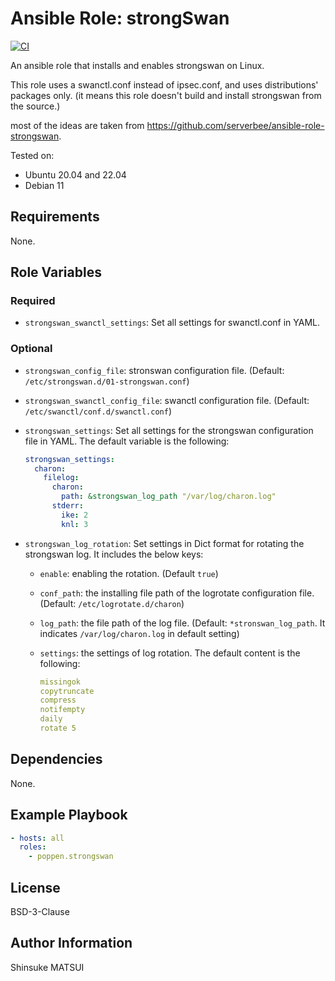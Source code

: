 # Ansible Role: strongSwan

[![CI](https://github.com/poppen/ansible-role-strongswan/actions/workflows/ci.yml/badge.svg)](https://github.com/poppen/ansible-role-strongswan/actions/workflows/ci.yml)

An ansible role that installs and enables strongswan on Linux.

This role uses a swanctl.conf instead of ipsec.conf, and uses distributions' packages only. (it means this role doesn't build and install strongswan from the source.)

most of the ideas are taken from https://github.com/serverbee/ansible-role-strongswan.

Tested on:

- Ubuntu 20.04 and 22.04
- Debian 11

## Requirements

None.

## Role Variables

### Required

- `strongswan_swanctl_settings`: Set all settings for swanctl.conf in YAML.

### Optional

- `strongswan_config_file`: stronswan configuration file. (Default: `/etc/strongswan.d/01-strongswan.conf`)
- `strongswan_swanctl_config_file`: swanctl configuration file. (Default: `/etc/swanctl/conf.d/swanctl.conf`)
- `strongswan_settings`: Set all settings for the strongswan configuration file in YAML. The default variable is the following:

  ```yaml
  strongswan_settings:
    charon:
      filelog:
        charon:
          path: &strongswan_log_path "/var/log/charon.log"
        stderr:
          ike: 2
          knl: 3
  ```

- `strongswan_log_rotation`: Set settings in Dict format for rotating the strongswan log. It includes the below keys:
    - `enable`: enabling the rotation. (Default `true`)
    - `conf_path`: the installing file path of the logrotate configuration file. (Default: `/etc/logrotate.d/charon`)
    - `log_path`: the file path of the log file. (Default: `*stronswan_log_path`. It indicates `/var/log/charon.log` in default setting)
    - `settings`: the settings of log rotation. The default content is the following:

      ```yaml
      missingok
      copytruncate
      compress
      notifempty
      daily
      rotate 5
      ```

## Dependencies

None.

## Example Playbook

```yaml
- hosts: all
  roles:
    - poppen.strongswan
```

## License

BSD-3-Clause

## Author Information

Shinsuke MATSUI
